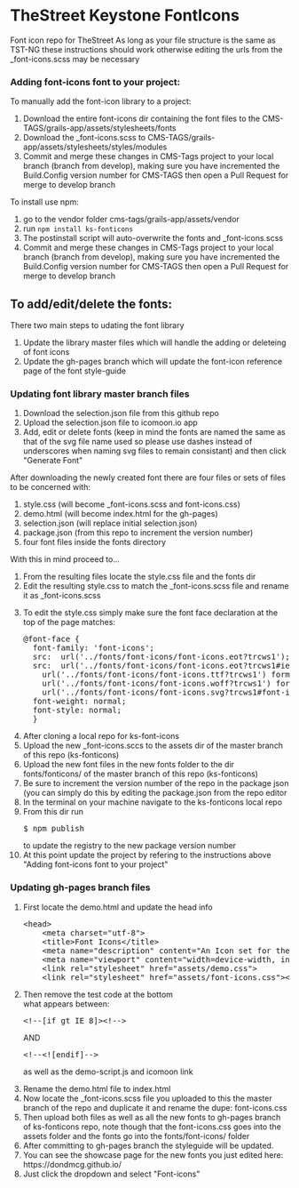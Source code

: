 # TheStreet Keystone FontIcons
Font icon repo for TheStreet
As long as your file structure is the same as TST-NG these instructions should work otherwise editing the urls from the _font-icons.scss may be necessary

<h3>Adding font-icons font to your project:</h3>

To manually add the font-icon library to a project:
<ol>
<li>Download the entire font-icons dir containing the font files to the CMS-TAGS/grails-app/assets/stylesheets/fonts</li>
<li>Download the _font-icons.scss to CMS-TAGS/grails-app/assets/stylesheets/styles/modules</li>
<li>Commit and merge these changes in CMS-Tags project to your local branch (branch from develop), making sure you have incremented the Build.Config version number for CMS-TAGS then open a Pull Request for merge to develop branch</li>
</ol>

To install use npm:
<ol>
<li>go to the vendor folder cms-tags/grails-app/assets/vendor</li>
<li>run <code>npm install ks-fonticons</code></li>
<li>The postinstall script will auto-overwrite the fonts and _font-icons.scss</li>
<li>Commit and merge these changes in CMS-Tags project to your local branch (branch from develop), making sure you have incremented the Build.Config version number for CMS-TAGS then open a Pull Request for merge to develop branch</li>
</ol>

<h2>To add/edit/delete the fonts:</h2> 
<p>There two main steps to udating the font library</p>
<ol>
<li>Update the library master files which will handle the adding or deleteing of font icons</li>
<li>Update the gh-pages branch which will update the font-icon reference page of the font style-guide</li>
</ol>


<h3>Updating font library master branch files</h3>

<ol>
<li>Download the selection.json file from this github repo</li>
<li>Upload the selection.json file to icomoon.io app</li>
<li>Add, edit or delete fonts (keep in mind the fonts are named the same as that of the svg file name used so please use dashes instead of underscores when naming svg files to remain consistant)  and then click "Generate Font"</li>
</ol>

After downloading the newly created font there are four files or sets of files to be concerned with:
<ol>
<li>style.css (will become _font-icons.scss and font-icons.css)</li>
<li>demo.html (will become index.html for the gh-pages)</li>
<li>selection.json (will replace initial selection.json)</li>
<li>package.json (from this repo to increment the version number)</li>
<li>four font files inside the fonts directory</li>
</ol>
With this in mind proceed to...
<ol>
<li>From the resulting files locate the style.css file and the fonts dir</li>
<li>Edit the resulting style.css to match the _font-icons.scss file and rename it as _font-icons.scss</li>
<li><p>
To edit the style.css simply make sure the font face declaration at the top of the page matches:
</p>
<pre>@font-face {
  font-family: 'font-icons';
  src:  url('../fonts/font-icons/font-icons.eot?trcws1');
  src:  url('../fonts/font-icons/font-icons.eot?trcws1#iefix') format('embedded-opentype'),
    url('../fonts/font-icons/font-icons.ttf?trcws1') format('truetype'),
    url('../fonts/font-icons/font-icons.woff?trcws1') format('woff'),
    url('../fonts/font-icons/font-icons.svg?trcws1#font-icons') format('svg');
  font-weight: normal;
  font-style: normal;
  }</pre>
</li>
<li>After cloning a local repo for ks-font-icons</li>
<li>Upload the new _font-icons.sccs to the assets dir of the master branch of this repo (ks-fonticons)</li>
<li>Upload the new font files in the new fonts folder to the dir fonts/fonticons/ of the master branch of this repo (ks-fonticons)</li>
<li>Be sure to increment the version number of the repo in the package json (you can simply do this by editing the package.json from the repo editor</li>
<li>In the terminal on your machine navigate to the ks-fonticons local repo</li>
<li>From this dir run <pre>$ npm publish</pre> to update the registry to the new package version number</li>
<li>At this point update the project by refering to the instructions above "Adding font-icons font to your project"</li>
</ol>

<h3>Updating gh-pages branch files</h3>

<ol>
<li>First locate the demo.html and update the head info<br>
<pre>&#x3C;head&#x3E;
    &#x3C;meta charset=&#x22;utf-8&#x22;&#x3E;
    &#x3C;title&#x3E;Font Icons&#x3C;/title&#x3E;
    &#x3C;meta name=&#x22;description&#x22; content=&#x22;An Icon set for the street&#x22;&#x3E;
    &#x3C;meta name=&#x22;viewport&#x22; content=&#x22;width=device-width, initial-scale=1&#x22;&#x3E;
    &#x3C;link rel=&#x22;stylesheet&#x22; href=&#x22;assets/demo.css&#x22;&#x3E;
    &#x3C;link rel=&#x22;stylesheet&#x22; href=&#x22;assets/font-icons.css&#x22;&#x3E;&#x3C;/head&#x3E;</pre>
</li>
<li>Then remove the test code at the bottom<br>
what appears between:
<pre>
&#x3C;!--[if gt IE 8]&#x3E;&#x3C;!--&#x3E;
</pre>
AND
<pre>
&#x3C;!--&#x3C;![endif]--&#x3E;
</pre>
<p> as well as the demo-script.js and icomoon link</p>
</li>
<li>Rename the demo.html file to index.html</li>
<li>Now locate the _font-icons.scss file you uploaded to this the master branch of the repo and duplicate it and rename the dupe: font-icons.css</li>
<li>Then upload both files as well as all the new fonts to gh-pages branch of ks-fonticons repo, note though that the font-icons.css goes into the assets folder and the fonts go into the fonts/font-icons/ folder</li>
<li>After committing to gh-pages branch the styleguide will be updated.</li>
<li>You can see the showcase page for the new fonts you just edited here: https://dondmcg.github.io/</li>
<li>Just click the dropdown and select "Font-icons"</li>
</ol>
